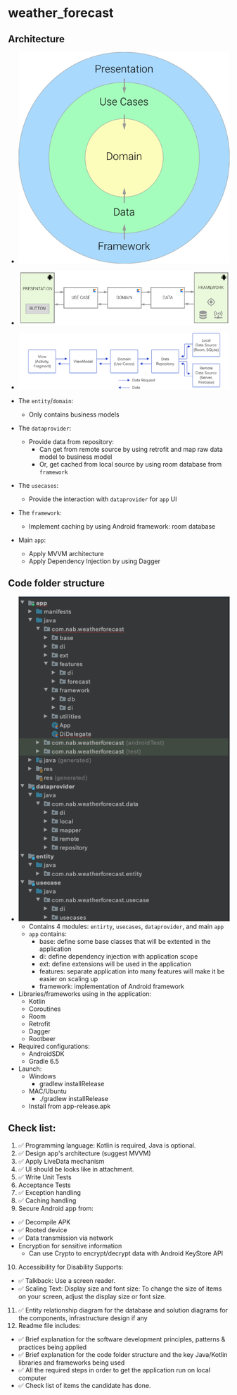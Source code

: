 # weather_forecast

## Architecture

- ![Architecture](./clean-architecture-own-layers.png)

- ![Layers interation](./clean-architecture-interaction.png)

- ![MVVM architecture](./clean-architecture-mvvm.png)

- The `entity`/`domain`:
    * Only contains business models
- The `dataprovider`:
    * Provide data from repository:
        * Can get from remote source by using retrofit and map raw data model to business model
        * Or, get cached from local source by using room database from `framework`
- The `usecases`:
    * Provide the interaction with `dataprovider` for `app` UI
- The `framework`:
    * Implement caching by using Android framework: room database
- Main `app`:
    * Apply MVVM architecture
    * Apply Dependency Injection by using Dagger

## Code folder structure

- ![Project structure](./project-structure.png)
    * Contains 4 modules: `entirty`, `usecases`, `dataprovider`, and main `app`
    * `app` contains:
        * base: define some base classes that will be extented in the application
        * di: define dependency injection with application scope
        * ext: define extensions will be used in the application
        * features: separate application into many features will make it be easier on scaling up
        * framework: implementation of Android framework
- Libraries/frameworks using in the application:
    *  Kotlin
    *  Coroutines
    *  Room
    *  Retrofit
    *  Dagger
    *  Rootbeer
- Required configurations:
    * AndroidSDK
    * Gradle 6.5
- Launch:
    * Windows
        * gradlew installRelease
    * MAC/Ubuntu
        * ./gradlew installRelease
    * Install from app-release.apk
## Check list:

1. ✅    Programming language: Kotlin is required, Java is optional. 
2. ✅    Design app's architecture (suggest MVVM)
3. ✅    Apply LiveData mechanism
4. ✅    UI should be looks like in attachment.
5. ✅    Write Unit Tests
6. Acceptance Tests
7. ✅    Exception handling
8. ✅    Caching handling
9. Secure Android app from:
* ✅ Decompile APK
* ✅ Rooted device
* ✅ Data transmission via network
* Encryption for sensitive information
    - Can use Crypto to encrypt/decrypt data with Android KeyStore API
10. Accessibility for Disability Supports:
* ✅ Talkback: Use a screen reader.
* ✅ Scaling Text: Display size and font size: To change the size of items on your screen, adjust the display size or font size.
11. ✅   Entity relationship diagram for the database and solution diagrams for the components, infrastructure design if any
12. Readme file includes:
* ✅ Brief explanation for the software development principles, patterns & practices being applied
* ✅ Brief explanation for the code folder structure and the key Java/Kotlin libraries and frameworks being used
* ✅ All the required steps in order to get the application run on local computer
* ✅ Check list of items the candidate has done.
